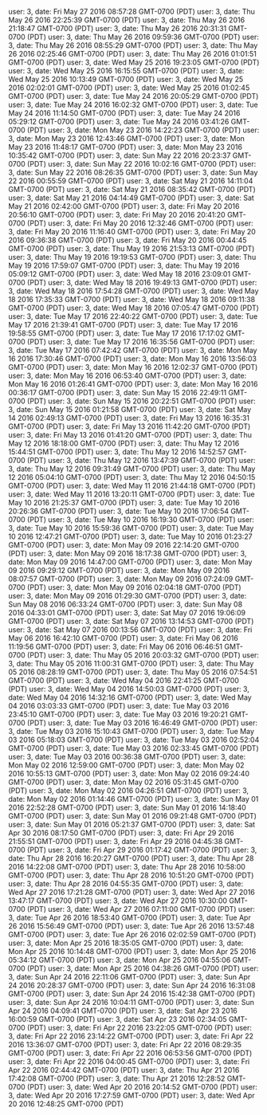user: 3, date: Fri May 27 2016 08:57:28 GMT-0700 (PDT)
user: 3, date: Thu May 26 2016 22:25:39 GMT-0700 (PDT)
user: 3, date: Thu May 26 2016 21:18:47 GMT-0700 (PDT)
user: 3, date: Thu May 26 2016 20:31:31 GMT-0700 (PDT)
user: 3, date: Thu May 26 2016 09:59:36 GMT-0700 (PDT)
user: 3, date: Thu May 26 2016 08:55:29 GMT-0700 (PDT)
user: 3, date: Thu May 26 2016 02:25:46 GMT-0700 (PDT)
user: 3, date: Thu May 26 2016 01:01:51 GMT-0700 (PDT)
user: 3, date: Wed May 25 2016 19:23:05 GMT-0700 (PDT)
user: 3, date: Wed May 25 2016 16:15:55 GMT-0700 (PDT)
user: 3, date: Wed May 25 2016 10:13:49 GMT-0700 (PDT)
user: 3, date: Wed May 25 2016 02:02:01 GMT-0700 (PDT)
user: 3, date: Wed May 25 2016 01:02:45 GMT-0700 (PDT)
user: 3, date: Tue May 24 2016 20:05:29 GMT-0700 (PDT)
user: 3, date: Tue May 24 2016 16:02:32 GMT-0700 (PDT)
user: 3, date: Tue May 24 2016 11:14:50 GMT-0700 (PDT)
user: 3, date: Tue May 24 2016 05:29:12 GMT-0700 (PDT)
user: 3, date: Tue May 24 2016 03:41:26 GMT-0700 (PDT)
user: 3, date: Mon May 23 2016 14:22:23 GMT-0700 (PDT)
user: 3, date: Mon May 23 2016 12:43:46 GMT-0700 (PDT)
user: 3, date: Mon May 23 2016 11:48:17 GMT-0700 (PDT)
user: 3, date: Mon May 23 2016 10:35:42 GMT-0700 (PDT)
user: 3, date: Sun May 22 2016 20:23:37 GMT-0700 (PDT)
user: 3, date: Sun May 22 2016 10:02:16 GMT-0700 (PDT)
user: 3, date: Sun May 22 2016 08:26:35 GMT-0700 (PDT)
user: 3, date: Sun May 22 2016 00:55:59 GMT-0700 (PDT)
user: 3, date: Sat May 21 2016 14:11:04 GMT-0700 (PDT)
user: 3, date: Sat May 21 2016 08:35:42 GMT-0700 (PDT)
user: 3, date: Sat May 21 2016 04:14:49 GMT-0700 (PDT)
user: 3, date: Sat May 21 2016 02:42:00 GMT-0700 (PDT)
user: 3, date: Fri May 20 2016 20:56:10 GMT-0700 (PDT)
user: 3, date: Fri May 20 2016 20:41:20 GMT-0700 (PDT)
user: 3, date: Fri May 20 2016 12:32:46 GMT-0700 (PDT)
user: 3, date: Fri May 20 2016 11:16:40 GMT-0700 (PDT)
user: 3, date: Fri May 20 2016 09:36:38 GMT-0700 (PDT)
user: 3, date: Fri May 20 2016 00:44:45 GMT-0700 (PDT)
user: 3, date: Thu May 19 2016 21:53:13 GMT-0700 (PDT)
user: 3, date: Thu May 19 2016 19:19:53 GMT-0700 (PDT)
user: 3, date: Thu May 19 2016 17:59:07 GMT-0700 (PDT)
user: 3, date: Thu May 19 2016 05:09:12 GMT-0700 (PDT)
user: 3, date: Wed May 18 2016 23:09:01 GMT-0700 (PDT)
user: 3, date: Wed May 18 2016 19:49:13 GMT-0700 (PDT)
user: 3, date: Wed May 18 2016 17:54:28 GMT-0700 (PDT)
user: 3, date: Wed May 18 2016 17:35:33 GMT-0700 (PDT)
user: 3, date: Wed May 18 2016 09:11:38 GMT-0700 (PDT)
user: 3, date: Wed May 18 2016 07:05:47 GMT-0700 (PDT)
user: 3, date: Tue May 17 2016 22:40:22 GMT-0700 (PDT)
user: 3, date: Tue May 17 2016 21:39:41 GMT-0700 (PDT)
user: 3, date: Tue May 17 2016 19:58:55 GMT-0700 (PDT)
user: 3, date: Tue May 17 2016 17:17:02 GMT-0700 (PDT)
user: 3, date: Tue May 17 2016 16:35:56 GMT-0700 (PDT)
user: 3, date: Tue May 17 2016 07:42:42 GMT-0700 (PDT)
user: 3, date: Mon May 16 2016 17:30:46 GMT-0700 (PDT)
user: 3, date: Mon May 16 2016 13:56:03 GMT-0700 (PDT)
user: 3, date: Mon May 16 2016 12:02:37 GMT-0700 (PDT)
user: 3, date: Mon May 16 2016 06:53:40 GMT-0700 (PDT)
user: 3, date: Mon May 16 2016 01:26:41 GMT-0700 (PDT)
user: 3, date: Mon May 16 2016 00:36:17 GMT-0700 (PDT)
user: 3, date: Sun May 15 2016 22:49:11 GMT-0700 (PDT)
user: 3, date: Sun May 15 2016 20:22:51 GMT-0700 (PDT)
user: 3, date: Sun May 15 2016 01:21:58 GMT-0700 (PDT)
user: 3, date: Sat May 14 2016 02:49:13 GMT-0700 (PDT)
user: 3, date: Fri May 13 2016 16:35:31 GMT-0700 (PDT)
user: 3, date: Fri May 13 2016 11:42:20 GMT-0700 (PDT)
user: 3, date: Fri May 13 2016 01:41:20 GMT-0700 (PDT)
user: 3, date: Thu May 12 2016 18:18:00 GMT-0700 (PDT)
user: 3, date: Thu May 12 2016 15:44:51 GMT-0700 (PDT)
user: 3, date: Thu May 12 2016 14:52:57 GMT-0700 (PDT)
user: 3, date: Thu May 12 2016 13:47:39 GMT-0700 (PDT)
user: 3, date: Thu May 12 2016 09:31:49 GMT-0700 (PDT)
user: 3, date: Thu May 12 2016 05:04:10 GMT-0700 (PDT)
user: 3, date: Thu May 12 2016 04:50:15 GMT-0700 (PDT)
user: 3, date: Wed May 11 2016 21:44:18 GMT-0700 (PDT)
user: 3, date: Wed May 11 2016 13:20:11 GMT-0700 (PDT)
user: 3, date: Tue May 10 2016 21:25:37 GMT-0700 (PDT)
user: 3, date: Tue May 10 2016 20:26:36 GMT-0700 (PDT)
user: 3, date: Tue May 10 2016 17:06:54 GMT-0700 (PDT)
user: 3, date: Tue May 10 2016 16:19:30 GMT-0700 (PDT)
user: 3, date: Tue May 10 2016 15:59:36 GMT-0700 (PDT)
user: 3, date: Tue May 10 2016 12:47:21 GMT-0700 (PDT)
user: 3, date: Tue May 10 2016 01:23:27 GMT-0700 (PDT)
user: 3, date: Mon May 09 2016 22:14:20 GMT-0700 (PDT)
user: 3, date: Mon May 09 2016 18:17:38 GMT-0700 (PDT)
user: 3, date: Mon May 09 2016 14:47:00 GMT-0700 (PDT)
user: 3, date: Mon May 09 2016 09:29:12 GMT-0700 (PDT)
user: 3, date: Mon May 09 2016 08:07:57 GMT-0700 (PDT)
user: 3, date: Mon May 09 2016 07:24:09 GMT-0700 (PDT)
user: 3, date: Mon May 09 2016 02:04:18 GMT-0700 (PDT)
user: 3, date: Mon May 09 2016 01:29:30 GMT-0700 (PDT)
user: 3, date: Sun May 08 2016 06:33:24 GMT-0700 (PDT)
user: 3, date: Sun May 08 2016 04:33:01 GMT-0700 (PDT)
user: 3, date: Sat May 07 2016 19:06:09 GMT-0700 (PDT)
user: 3, date: Sat May 07 2016 13:14:53 GMT-0700 (PDT)
user: 3, date: Sat May 07 2016 00:13:56 GMT-0700 (PDT)
user: 3, date: Fri May 06 2016 16:42:10 GMT-0700 (PDT)
user: 3, date: Fri May 06 2016 11:19:56 GMT-0700 (PDT)
user: 3, date: Fri May 06 2016 06:46:51 GMT-0700 (PDT)
user: 3, date: Thu May 05 2016 20:03:32 GMT-0700 (PDT)
user: 3, date: Thu May 05 2016 11:00:31 GMT-0700 (PDT)
user: 3, date: Thu May 05 2016 08:28:19 GMT-0700 (PDT)
user: 3, date: Thu May 05 2016 07:54:51 GMT-0700 (PDT)
user: 3, date: Wed May 04 2016 22:41:25 GMT-0700 (PDT)
user: 3, date: Wed May 04 2016 14:50:03 GMT-0700 (PDT)
user: 3, date: Wed May 04 2016 14:32:16 GMT-0700 (PDT)
user: 3, date: Wed May 04 2016 03:03:33 GMT-0700 (PDT)
user: 3, date: Tue May 03 2016 23:45:10 GMT-0700 (PDT)
user: 3, date: Tue May 03 2016 19:20:21 GMT-0700 (PDT)
user: 3, date: Tue May 03 2016 16:46:49 GMT-0700 (PDT)
user: 3, date: Tue May 03 2016 15:10:43 GMT-0700 (PDT)
user: 3, date: Tue May 03 2016 05:18:03 GMT-0700 (PDT)
user: 3, date: Tue May 03 2016 02:52:04 GMT-0700 (PDT)
user: 3, date: Tue May 03 2016 02:33:45 GMT-0700 (PDT)
user: 3, date: Tue May 03 2016 00:36:38 GMT-0700 (PDT)
user: 3, date: Mon May 02 2016 12:59:00 GMT-0700 (PDT)
user: 3, date: Mon May 02 2016 10:55:13 GMT-0700 (PDT)
user: 3, date: Mon May 02 2016 09:24:40 GMT-0700 (PDT)
user: 3, date: Mon May 02 2016 05:31:45 GMT-0700 (PDT)
user: 3, date: Mon May 02 2016 04:26:51 GMT-0700 (PDT)
user: 3, date: Mon May 02 2016 01:14:46 GMT-0700 (PDT)
user: 3, date: Sun May 01 2016 22:52:28 GMT-0700 (PDT)
user: 3, date: Sun May 01 2016 14:18:40 GMT-0700 (PDT)
user: 3, date: Sun May 01 2016 09:21:48 GMT-0700 (PDT)
user: 3, date: Sun May 01 2016 05:21:37 GMT-0700 (PDT)
user: 3, date: Sat Apr 30 2016 08:17:50 GMT-0700 (PDT)
user: 3, date: Fri Apr 29 2016 21:55:51 GMT-0700 (PDT)
user: 3, date: Fri Apr 29 2016 04:45:38 GMT-0700 (PDT)
user: 3, date: Fri Apr 29 2016 01:17:42 GMT-0700 (PDT)
user: 3, date: Thu Apr 28 2016 16:20:27 GMT-0700 (PDT)
user: 3, date: Thu Apr 28 2016 14:22:08 GMT-0700 (PDT)
user: 3, date: Thu Apr 28 2016 10:58:00 GMT-0700 (PDT)
user: 3, date: Thu Apr 28 2016 10:51:20 GMT-0700 (PDT)
user: 3, date: Thu Apr 28 2016 04:55:35 GMT-0700 (PDT)
user: 3, date: Wed Apr 27 2016 17:21:28 GMT-0700 (PDT)
user: 3, date: Wed Apr 27 2016 13:47:17 GMT-0700 (PDT)
user: 3, date: Wed Apr 27 2016 10:30:00 GMT-0700 (PDT)
user: 3, date: Wed Apr 27 2016 07:11:00 GMT-0700 (PDT)
user: 3, date: Tue Apr 26 2016 18:53:40 GMT-0700 (PDT)
user: 3, date: Tue Apr 26 2016 15:56:49 GMT-0700 (PDT)
user: 3, date: Tue Apr 26 2016 13:57:48 GMT-0700 (PDT)
user: 3, date: Tue Apr 26 2016 02:02:59 GMT-0700 (PDT)
user: 3, date: Mon Apr 25 2016 18:35:05 GMT-0700 (PDT)
user: 3, date: Mon Apr 25 2016 10:14:48 GMT-0700 (PDT)
user: 3, date: Mon Apr 25 2016 05:34:12 GMT-0700 (PDT)
user: 3, date: Mon Apr 25 2016 04:55:06 GMT-0700 (PDT)
user: 3, date: Mon Apr 25 2016 04:38:26 GMT-0700 (PDT)
user: 3, date: Sun Apr 24 2016 22:11:06 GMT-0700 (PDT)
user: 3, date: Sun Apr 24 2016 20:28:37 GMT-0700 (PDT)
user: 3, date: Sun Apr 24 2016 16:31:08 GMT-0700 (PDT)
user: 3, date: Sun Apr 24 2016 15:42:38 GMT-0700 (PDT)
user: 3, date: Sun Apr 24 2016 10:04:11 GMT-0700 (PDT)
user: 3, date: Sun Apr 24 2016 04:09:41 GMT-0700 (PDT)
user: 3, date: Sat Apr 23 2016 16:00:59 GMT-0700 (PDT)
user: 3, date: Sat Apr 23 2016 02:34:05 GMT-0700 (PDT)
user: 3, date: Fri Apr 22 2016 23:22:05 GMT-0700 (PDT)
user: 3, date: Fri Apr 22 2016 23:14:22 GMT-0700 (PDT)
user: 3, date: Fri Apr 22 2016 13:36:07 GMT-0700 (PDT)
user: 3, date: Fri Apr 22 2016 08:29:35 GMT-0700 (PDT)
user: 3, date: Fri Apr 22 2016 06:53:56 GMT-0700 (PDT)
user: 3, date: Fri Apr 22 2016 04:00:45 GMT-0700 (PDT)
user: 3, date: Fri Apr 22 2016 02:44:42 GMT-0700 (PDT)
user: 3, date: Thu Apr 21 2016 17:42:08 GMT-0700 (PDT)
user: 3, date: Thu Apr 21 2016 12:28:52 GMT-0700 (PDT)
user: 3, date: Wed Apr 20 2016 20:14:52 GMT-0700 (PDT)
user: 3, date: Wed Apr 20 2016 17:27:59 GMT-0700 (PDT)
user: 3, date: Wed Apr 20 2016 12:48:25 GMT-0700 (PDT)
